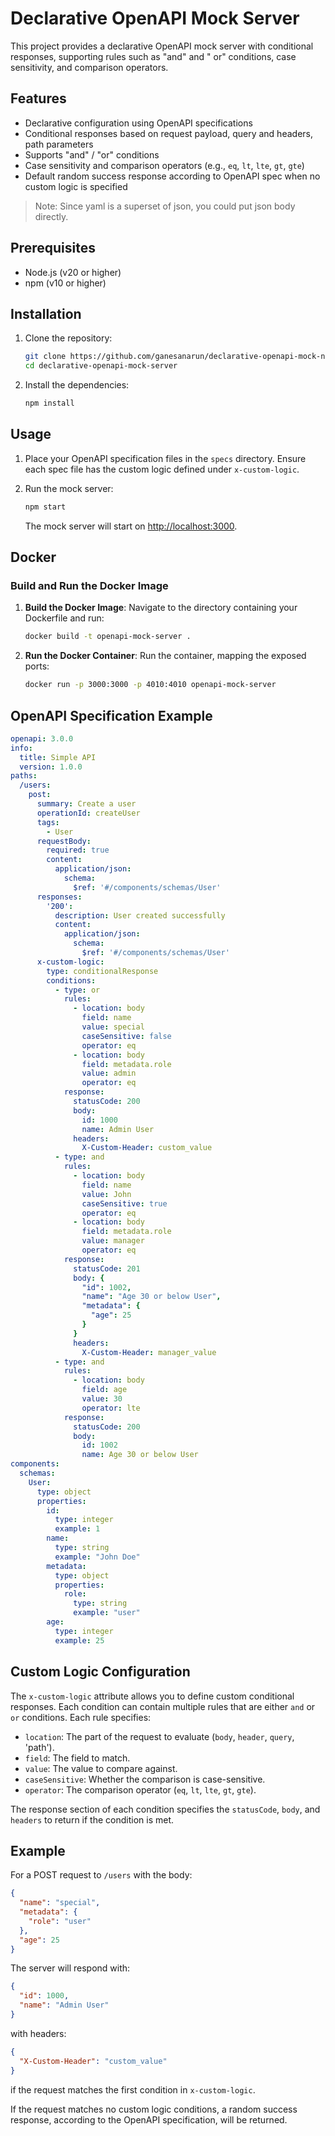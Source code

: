 # Declarative OpenAPI Mock Server

This project provides a declarative OpenAPI mock server with conditional responses, supporting rules such as "and" and "
or" conditions, case sensitivity, and comparison operators.

## Features

- Declarative configuration using OpenAPI specifications
- Conditional responses based on request payload, query and headers, path parameters
- Supports "and" / "or" conditions
- Case sensitivity and comparison operators (e.g., `eq`, `lt`, `lte`, `gt`, `gte`)
- Default random success response according to OpenAPI spec when no custom logic is specified

> Note: Since yaml is a superset of json, you could put json body directly.

## Prerequisites

- Node.js (v20 or higher)
- npm (v10 or higher)

## Installation

1. Clone the repository:

   ```sh
   git clone https://github.com/ganesanarun/declarative-openapi-mock-node-server.git
   cd declarative-openapi-mock-server
   ```

2. Install the dependencies:

   ```sh
   npm install
   ```

## Usage

1. Place your OpenAPI specification files in the `specs` directory. Ensure each spec file has the custom logic defined
   under `x-custom-logic`.
2. Run the mock server:

   ```sh
   npm start
   ```

   The mock server will start on [http://localhost:3000](http://localhost:3000).

## Docker

### Build and Run the Docker Image

1. **Build the Docker Image**:
   Navigate to the directory containing your Dockerfile and run:
   ```sh
   docker build -t openapi-mock-server .
   ```

2. **Run the Docker Container**:
   Run the container, mapping the exposed ports:
   ```sh
   docker run -p 3000:3000 -p 4010:4010 openapi-mock-server
   ```

## OpenAPI Specification Example

```yaml
openapi: 3.0.0
info:
  title: Simple API
  version: 1.0.0
paths:
  /users:
    post:
      summary: Create a user
      operationId: createUser
      tags:
        - User
      requestBody:
        required: true
        content:
          application/json:
            schema:
              $ref: '#/components/schemas/User'
      responses:
        '200':
          description: User created successfully
          content:
            application/json:
              schema:
                $ref: '#/components/schemas/User'
      x-custom-logic:
        type: conditionalResponse
        conditions:
          - type: or
            rules:
              - location: body
                field: name
                value: special
                caseSensitive: false
                operator: eq
              - location: body
                field: metadata.role
                value: admin
                operator: eq
            response:
              statusCode: 200
              body:
                id: 1000
                name: Admin User
              headers:
                X-Custom-Header: custom_value
          - type: and
            rules:
              - location: body
                field: name
                value: John
                caseSensitive: true
                operator: eq
              - location: body
                field: metadata.role
                value: manager
                operator: eq
            response:
              statusCode: 201
              body: {
                "id": 1002,
                "name": "Age 30 or below User",
                "metadata": {
                  "age": 25
                }
              }
              headers:
                X-Custom-Header: manager_value
          - type: and
            rules:
              - location: body
                field: age
                value: 30
                operator: lte
            response:
              statusCode: 200
              body:
                id: 1002
                name: Age 30 or below User
components:
  schemas:
    User:
      type: object
      properties:
        id:
          type: integer
          example: 1
        name:
          type: string
          example: "John Doe"
        metadata:
          type: object
          properties:
            role:
              type: string
              example: "user"
        age:
          type: integer
          example: 25
```

## Custom Logic Configuration

The `x-custom-logic` attribute allows you to define custom conditional responses.
Each condition can contain multiple rules that are either `and` or `or` conditions.
Each rule specifies:

- `location`: The part of the request to evaluate (`body`, `header`, `query`, 'path').
- `field`: The field to match.
- `value`: The value to compare against.
- `caseSensitive`: Whether the comparison is case-sensitive.
- `operator`: The comparison operator (`eq`, `lt`, `lte`, `gt`, `gte`).

The response section of each condition specifies the `statusCode`, `body`, and `headers` to return if the condition is
met.

## Example

For a POST request to `/users` with the body:

```json
{
  "name": "special",
  "metadata": {
    "role": "user"
  },
  "age": 25
}
```

The server will respond with:

```json
{
  "id": 1000,
  "name": "Admin User"
}
```

with headers:

```json
{
  "X-Custom-Header": "custom_value"
}
```

if the request matches the first condition in `x-custom-logic`.

If the request matches no custom logic conditions,
a random success response, according to the OpenAPI specification, will
be returned.
